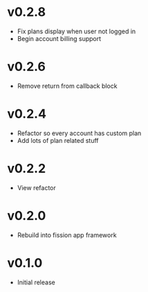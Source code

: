 # v0.2.8
* Fix plans display when user not logged in
* Begin account billing support

# v0.2.6
* Remove return from callback block

# v0.2.4
* Refactor so every account has custom plan
* Add lots of plan related stuff

# v0.2.2
* View refactor

# v0.2.0
* Rebuild into fission app framework

# v0.1.0
* Initial release
